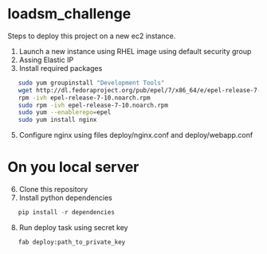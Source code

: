 # loadsm_challenge

Steps to deploy this project on a new ec2 instance.
1. Launch a new instance using RHEL image using default security group 
2. Assing Elastic IP
3. Install required packages
```sh
   sudo yum groupinstall "Development Tools"
   wget http://dl.fedoraproject.org/pub/epel/7/x86_64/e/epel-release-7-10.noarch.rpm
   rpm -ivh epel-release-7-10.noarch.rpm
   sudo rpm -ivh epel-release-7-10.noarch.rpm
   sudo yum --enablerepo=epel
   sudo yum install nginx
```
5. Configure nginx using files deploy/nginx.conf and deploy/webapp.conf

# On you local server
6. Clone this repository
7. Install python dependencies
```python
   pip install -r dependencies
````
8. Run deploy task using secret key
```python
   fab deploy:path_to_private_key
```
